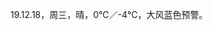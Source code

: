 <link href="../../css/style.css" rel="stylesheet" type="text/css" />

<span class="fzzy">19.12.18，周三，晴，0℃／-4℃，大风蓝色预警。


